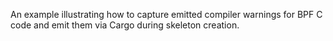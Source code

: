 An example illustrating how to capture emitted compiler warnings for BPF
C code and emit them via Cargo during skeleton creation.
